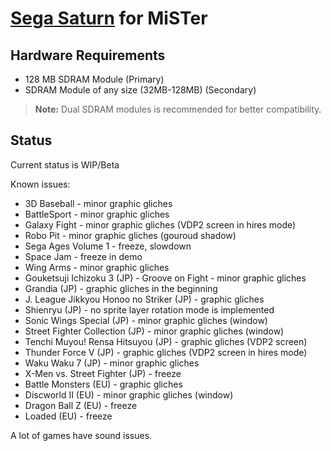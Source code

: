 # [Sega Saturn](https://en.wikipedia.org/wiki/Sega_Saturn) for MiSTer

## Hardware Requirements

- 128 MB SDRAM Module (Primary)
- SDRAM Module of any size (32MB-128MB) (Secondary)

> **Note:** Dual SDRAM modules is recommended for better compatibility.

## Status

Current status is WIP/Beta

Known issues:

- 3D Baseball - minor graphic gliches
- BattleSport - minor graphic gliches
- Galaxy Fight - minor graphic gliches (VDP2 screen in hires mode)
- Robo Pit - minor graphic gliches (gouroud shadow)
- Sega Ages Volume 1 - freeze, slowdown
- Space Jam - freeze in demo
- Wing Arms - minor graphic gliches
- Gouketsuji Ichizoku 3 (JP) - Groove on Fight - minor graphic gliches
- Grandia (JP) - graphic gliches in the beginning
- J. League Jikkyou Honoo no Striker (JP) - graphic gliches
- Shienryu (JP) - no sprite layer rotation mode is implemented
- Sonic Wings Special (JP) - minor graphic gliches (window)
- Street Fighter Collection (JP) - minor graphic gliches (window)
- Tenchi Muyou! Rensa Hitsuyou (JP) - graphic gliches (VDP2 screen)
- Thunder Force V (JP) - graphic gliches (VDP2 screen in hires mode)
- Waku Waku 7 (JP) - minor graphic gliches
- X-Men vs. Street Fighter (JP) - freeze
- Battle Monsters (EU) - graphic gliches
- Discworld II (EU) - minor graphic gliches (window)
- Dragon Ball Z (EU) - freeze
- Loaded (EU) - freeze

A lot of games have sound issues.
